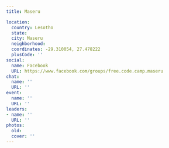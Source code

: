 ```yaml
---
title: Maseru

location:
  country: Lesotho
  state: 
  city: Maseru
  neighborhood: 
  coordinates: -29.310054, 27.478222
  plusCode: ''
social:
  name: Facebook
  URL: https://www.facebook.com/groups/free.code.camp.maseru
chat:
  name: ''
  URL: ''
event:
  name: ''
  URL: ''
leaders:
- name: ''
  URL: ''
photos:
  old: 
  cover: ''
---
```

